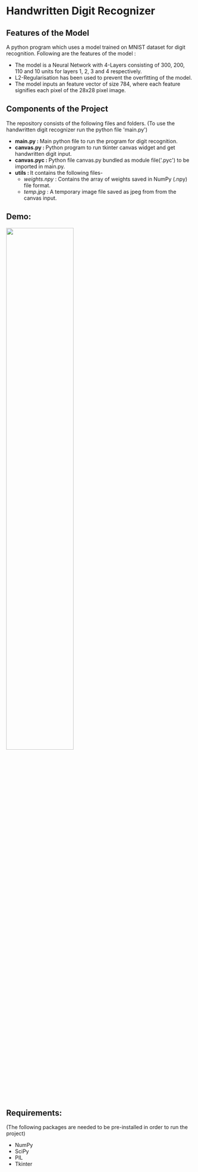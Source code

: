 # Handwritten Digit Recognizer
<h2>Features of the Model</h2>
 <p>A python program which uses a model trained on MNIST dataset for digit recognition. Following are the features of the model :</p>
 <ul>
<li>The model is a Neural Network with 4-Layers consisting of 300, 200, 110 and 10 units for layers 1, 2, 3 and 4 respectively.</li>
<li>L2-Regularisation has been used to prevent the overfitting of the model.</li>
<li>The model inputs an feature vector of size 784, where each feature signifies each pixel of the 28x28 pixel image.</li>
 </ul>
 
 <h2>Components of the Project</h2>
 <p>The repository consists of the following files and folders. (To use the handwritten digit recognizer run the python file 'main.py')
 <ul>
 <li><b>main.py : </b>Main python file to run the program for digit recognition.</li>
 <li><b>canvas.py : </b>Python program to run tkinter canvas widget and get handwritten digit input.</li>
 <li><b>canvas.pyc : </b>Python file canvas.py bundled as module file('.pyc') to be imported in main.py.</li>
 <li><b>utils : </b>It contains the following files-
 <ul>
  <li><i>weights.npy</i> : Contains the array of weights saved in NumPy (.npy) file format.</li>
  <li><i>temp.jpg</i> : A temporary image file saved as jpeg from from the canvas input.</li>
  </ul>
 </li>
 </ul>
<h2>Demo:</h2>
<img src="demo.gif" width="60%" align="center">
<h2>Requirements:</h2>
<p>(The following packages are needed to be pre-installed in order to run the project)</p>
 <ul>
 <li>NumPy</li>
 <li>SciPy</li>
 <li>PIL</li>
 <li>Tkinter</li>
